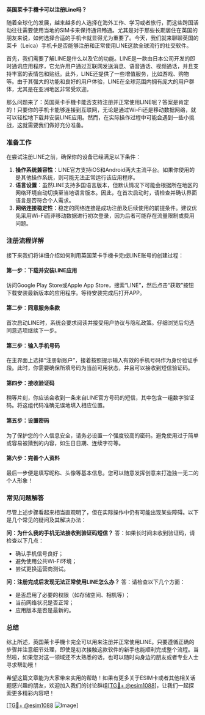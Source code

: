 **英国莱卡手機卡可以注册Line吗？**

随着全球化的发展，越来越多的人选择在海外工作、学习或者旅行，而这些跨国活动往往需要使用当地的SIM卡来保持通讯畅通。尤其是对于那些长期居住在英国的朋友来说，如何选择合适的手机卡就显得尤为重要了。今天，我们就来聊聊英国的莱卡（Leica）手机卡是否能够注册和正常使用LINE这款全球流行的社交软件。

首先，我们需要了解LINE是什么以及它的功能。LINE是一款由日本公司开发的即时通讯应用程序，它允许用户通过互联网发送消息、语音通话、视频通话，并且支持丰富的表情包和贴纸。此外，LINE还提供了一些增值服务，比如游戏、购物等。由于其强大的功能和良好的用户体验，LINE在全球范围内拥有庞大的用户群体，尤其是在亚洲地区非常受欢迎。

那么问题来了：英国莱卡手機卡能否支持注册并正常使用LINE呢？答案是肯定的！只要你的手机卡能够连接到互联网，无论是通过Wi-Fi还是移动数据网络，就可以轻松地下载并安装LINE应用。然而，在实际操作过程中可能会遇到一些小挑战，这就需要我们做好充分准备。

### **准备工作**
在尝试注册LINE之前，确保你的设备已经满足以下条件：
1. **操作系统兼容性**：LINE官方支持iOS和Android两大主流平台。如果你使用的是其他操作系统，则可能无法正常运行该应用程序。
2. **语言设置**：虽然LINE支持多国语言版本，但默认情况下可能会根据所在地区的网络环境自动切换至当地语言版本。因此，在首次启动时，请检查并确认界面语言是否符合个人需求。
3. **网络连接稳定性**：稳定的网络连接是成功注册及后续使用的前提条件。建议优先采用Wi-Fi而非移动数据进行初次登录，因为后者可能存在流量限制或费用问题。

### **注册流程详解**
接下来我们将详细介绍如何利用英国莱卡手機卡完成LINE账号的创建过程：

#### 第一步：下载并安装LINE应用
访问Google Play Store或Apple App Store，搜索“LINE”，然后点击“获取”按钮下载安装最新版本的应用程序。等待安装完成后打开APP。

#### 第二步：同意服务条款
首次启动LINE时，系统会要求阅读并接受用户协议与隐私政策。仔细浏览后勾选同意选项继续下一步。

#### 第三步：输入手机号码
在主界面上选择“注册新账户”，接着按照提示输入有效的手机号码作为身份验证手段。此时，你需要确保所填号码为当前可用状态，并且可以接收到短信验证码。

#### 第四步：接收验证码
稍等片刻，你应该会收到一条来自LINE官方号码的短信，其中包含一组数字验证码。将这组代码准确无误地填入相应位置。

#### 第五步：设置密码
为了保护您的个人信息安全，请务必设置一个强度较高的密码。避免使用过于简单或容易被猜到的内容，如生日日期、连续字符等。

#### 第六步：完善个人资料
最后一步便是填写昵称、头像等基本信息。您可以随意发挥创意来打造独一无二的个人形象！

### **常见问题解答**
尽管上述步骤看起来相当直观明了，但在实际操作中仍有可能出现某些障碍。以下是几个常见的疑问及其解决办法：

**问：为什么我的手机无法接收到验证码短信？**
答：如果长时间未收到验证码，请检查以下几点：
- 确认手机信号良好；
- 避免使用公共Wi-Fi环境；
- 尝试更换运营商测试。

**问：注册完成后发现无法正常使用LINE怎么办？**
答：请检查以下几个方面：
- 是否启用了必要的权限（如存储空间、相机等）；
- 当前网络状况是否正常；
- 应用版本是否是最新的。

### **总结**
综上所述，英国莱卡手機卡完全可以用来注册并正常使用LINE。只要遵循正确的步骤并注意细节处理，即使是初次接触这款软件的新手也能顺利完成整个流程。当然啦，如果您对这一领域还不太熟悉的话，也可以随时向身边的朋友或者专业人士寻求帮助哦！

希望这篇文章能为大家带来实用的帮助！如果有更多关于ESIM卡或者其他相关话题感兴趣的朋友，欢迎加入我们的讨论群组[[TG💪+ @esim1088](https://t.me/s/esim1088)]，让我们一起探索更多精彩内容吧！

[[TG💪+ @esim1088](https://t.me/s/esim1088) ![Image](https://i.postimg.cc/4NQfJmqS/Snipaste-2025-05-13-00-14-12.png)]